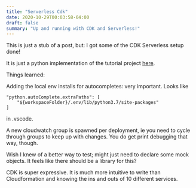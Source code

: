```yaml
---
title: "Serverless Cdk"
date: 2020-10-29T00:03:58-04:00
draft: false
summary: "Up and running with CDK and Serverless!"
---
```


This is just a stub of a post, but: I got some of the CDK Serverless setup done!

It is just a python implementation of the tutorial project [here](https://docs.aws.amazon.com/cdk/latest/guide/serverless_example.html).

Things learned:

Adding the local env installs for autocompletes: very important. Looks like

    "python.autoComplete.extraPaths": [
        "${workspaceFolder}/.env/lib/python3.7/site-packages"
    ]
in .vscode.

A new cloudwatch group is spawned per deployment, ie you need to cycle through groups to keep up with changes. You do get print debugging that way, though.

Wish I knew of a better way to test; might just need to declare some mock objects. It feels like there should be a library for this?

CDK is super expressive.  It is much more intuitive to write than Cloudformation and knowing the ins and outs of 10 different services.
